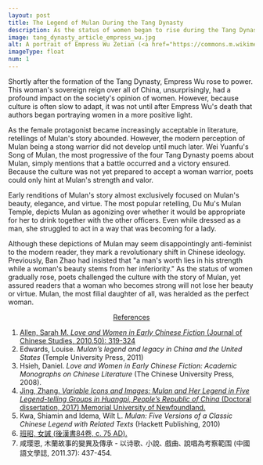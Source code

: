```yaml
---
layout: post
title: The Legend of Mulan During the Tang Dynasty
description: As the status of women began to rise during the Tang Dynasty, an influx of female protagonists appeared in literature. Mulan was one of the heroines emphasized during this time.
image: tang_dynasty_article_empress_wu.jpg
alt: A portrait of Empress Wu Zetian (<a href="https://commons.m.wikimedia.org/wiki/File%3AA_Tang_Dynasty_Empress_Wu_Zetian.JPG">Wikimedia Commons</a>).
imageType: float
num: 1
---
```


Shortly after the formation of the Tang Dynasty, Empress Wu rose to power. This woman's sovereign reign over all of China, unsurprisingly, had a profound impact on the society's opinion of women. However, because culture is often slow to adapt, it was not until after Empress Wu's death that authors began portraying women in a more positive light.

As the female protagonist became increasingly acceptable in literature, retellings of Mulan's story abounded. However, the modern perception of Mulan being a stong warrior did not develop until much later. Wei Yuanfu's Song of Mulan, the most progressive of the four Tang Dynasty poems about Mulan, simply mentions that a battle occurred and a victory ensured. Because the culture was not yet prepared to accept a woman warrior, poets could only hint at Mulan's strength and valor.

Early renditions of Mulan's story almost exclusively focused on Mulan's beauty, elegance, and virtue. The most popular retelling, Du Mu's Mulan Temple, depicts Mulan as agonizing over whether it would be appropriate for her to drink together with the other officers. Even while dressed as a man, she struggled to act in a way that was becoming for a lady.

Although these depictions of Mulan may seem disappointingly anti-feminist to the modern reader, they mark a revolutionary shift in Chinese ideology. Previously, Ban Zhao had insisted that "a man's worth lies in his strength while a woman's beauty stems from her inferiority." As the status of women gradually rose, poets challenged the culture with the story of Mulan, yet assured readers that a woman who becomes strong will not lose her beauty or virtue. Mulan, the most filial daughter of all, was heralded as the perfect woman.

<center><a id="note_link" href="#" onclick="toggle_note(); return false;">References <span id="show_note_icon"></span></a></center>

<div id="note">
<ol>
<li><a href="http://www.cuhk.edu.hk/ics/journal/articles/v50p319.pdf">Allen, Sarah M. <i>Love  and  Women  in  Early  Chinese  Fiction</i> (Journal of Chinese Studies, 2010.50): 319-324</a></li>
<li>Edwards, Louise. <i>Mulan’s legend and legacy in China and the United States</i> (Temple University Press, 2011)</li> <!--everything-->
<li>Hsieh, Daniel. <i>Love and Women in Early Chinese Fiction: Academic Monographs on Chinese Literature</i> (The Chinese University Press, 2008).</li>
<li><a href="https://research.library.mun.ca/12534/">Jing, Zhang. <i>Variable Icons and Images: Mulan and Her Legend in Five Legend-telling Groups in Huangpi, People&rsquo;s Republic of China</i> (Doctoral dissertation, 2017) Memorial University of Newfoundland.</a></li><!--everything-->
<li>Kwa, Shiamin and Idema, Wilt L. <i>Mulan: Five Versions of a Classic Chinese Legend with Related Texts</i> (Hackett Publishing, 2010)</li> <!--everything-->
<li><a href="https://zh.m.wikisource.org/wiki/%E5%A5%B3%E8%AA%A1">&#29677;&#26157;, &#22899;&#35489; (&#24460;&#28450;&#26360;84&#21367;, c. 75 AD).</a></li>
<li>&#21688;&#29838;&#24681;, &#26408;&#34349;&#25925;&#20107;&#30340;&#35722;&#30064;&#21450;&#20659;&#25215; - &#20197;&#35799;&#27468;&#65380; &#23567;&#35498;&#65380; &#25138;&#26354;&#65380; &#35498;&#21809;&#28858;&#32771;&#23519;&#31684;&#22260; (&#20013;&#22283;&#35486;&#25991;&#23416;&#35468;, 2011.37): 437-454.</li><!--everything-->
</ol>
</div>

<script type="text/javascript" src="/assets/js/toggle_note.js"></script>
